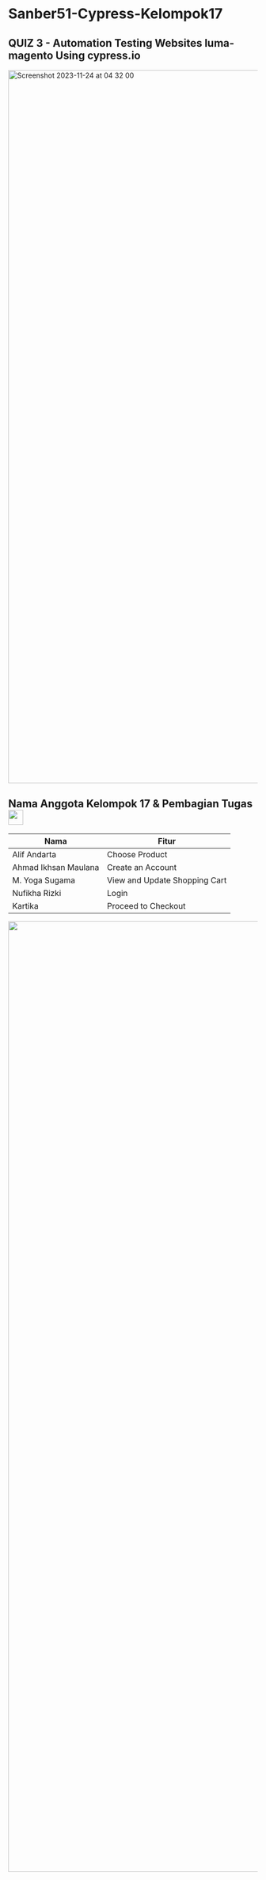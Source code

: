 # Sanber51-Cypress-Kelompok17
## QUIZ 3 - Automation Testing Websites <a href="https://magento.softwaretestingboard.com/" style="text-decoration:none; outline:none;" title="luma-magento">luma-magento</a> Using cypress.io
<img width="1440" alt="Screenshot 2023-11-24 at 04 32 00" src="https://github.com/AhmadIkhsanMaulana/ahmadikhsanmaulana/assets/65138368/14baddb3-7e78-418f-8316-c4292b91466b">

## Nama Anggota Kelompok 17 & Pembagian Tugas <img src='https://media4.giphy.com/media/Z0teL2hgEqefXt5qpZ/giphy.gif?cid=6c09b952ahx6akir89f4j1nc7iu2lf9hscof6kxazb2zzax3&ep=v1_internal_gif_by_id&rid=giphy.gif&ct=s' width="30">
| Nama        | Fitur    |
|-----------------|---------------|
| Alif Andarta| Choose Product |
| Ahmad Ikhsan Maulana| Create an Account |
| M. Yoga Sugama| View and Update Shopping Cart |
| Nufikha Rizki| Login |
| Kartika| Proceed to Checkout |
<img src="https://www.animatedimages.org/data/media/562/animated-line-image-0184.gif" width="1920" />